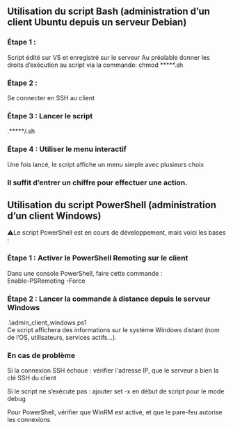 ## Utilisation du script Bash (administration d’un client Ubuntu depuis un serveur Debian)  

### Étape 1 :   
Script édité sur VS et enregistré sur le serveur
Au préalable donner les droits d’exécution au script via la commande: chmod *****.sh  

### Étape 2 :  
Se connecter en SSH au client 

### Étape 3 : Lancer le script  
.*****/.sh  

### Étape 4 : Utiliser le menu interactif  
Une fois lancé, le script affiche un menu simple avec plusieurs choix

### Il suffit d’entrer un chiffre pour effectuer une action.   

## Utilisation du script PowerShell (administration d’un client Windows)  
⚠Le script PowerShell est en cours de développement, mais voici les bases :  

### Étape 1 : Activer le PowerShell Remoting sur le client  
Dans une console PowerShell, faire cette commande :  
Enable-PSRemoting -Force  

### Étape 2 : Lancer la commande à distance depuis le serveur Windows  
.\admin_client_windows.ps1  
Ce script affichera des informations sur le système Windows distant (nom de l’OS, utilisateurs, services actifs…).  

### En cas de problème  
Si la connexion SSH échoue : vérifier l'adresse IP, que le serveur a bien la clé SSH du client  

Si le script ne s’exécute pas : ajouter set -x en début de script pour le mode debug  

Pour PowerShell, vérifier que WinRM est activé, et que le pare-feu autorise les connexions  


